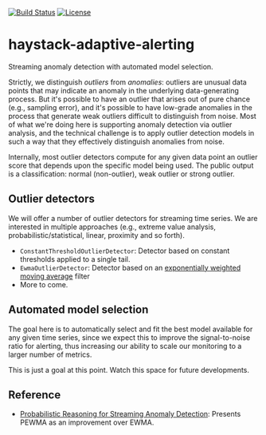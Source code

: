 [![Build Status](https://travis-ci.org/ExpediaDotCom/haystack-adaptive-alerting.svg?branch=master)](https://travis-ci.org/ExpediaDotCom/haystack-adaptive-alerting)
[![License](https://img.shields.io/badge/license-Apache%20License%202.0-blue.svg)](https://github.com/ExpediaDotCom/haystack-adaptive-alerting/blob/master/LICENSE)

# haystack-adaptive-alerting

Streaming anomaly detection with automated model selection.

Strictly, we distinguish _outliers_ from _anomalies_: outliers are unusual data points that may indicate an anomaly in
the underlying data-generating process. But it's possible to have an outlier that arises out of pure chance (e.g.,
sampling error), and it's possible to have low-grade anomalies in the process that generate weak outliers difficult to
distinguish from noise. Most of what we're doing here is supporting anomaly detection via outlier analysis, and the
technical challenge is to apply outlier detection models in such a way that they effectively distinguish anomalies from
noise.

Internally, most outlier detectors compute for any given data point an outlier score that depends upon the specific
model being used. The public output is a classification: normal (non-outlier), weak outlier or strong outlier.

## Outlier detectors

We will offer a number of outlier detectors for streaming time series. We are interested in multiple approaches
(e.g., extreme value analysis, probabilistic/statistical, linear, proximity and so forth).

- `ConstantThresholdOutlierDetector`: Detector based on constant thresholds applied to a single tail.
- `EwmaOutlierDetector`: Detector based on an [exponentially weighted moving average](https://en.wikipedia.org/wiki/Moving_average#Exponential_moving_average) filter
- More to come.

## Automated model selection

The goal here is to automatically select and fit the best model available for any given time series, since we expect
this to improve the signal-to-noise ratio for alerting, thus increasing our ability to scale our monitoring to a larger
number of metrics.

This is just a goal at this point. Watch this space for future developments.

## Reference

- [Probabilistic Reasoning for Streaming Anomaly Detection](https://www.ll.mit.edu/mission/cybersec/publications/publication-files/full_papers/2012_08_05_Carter_IEEESSP_FP.pdf): Presents PEWMA as an improvement over EWMA.
